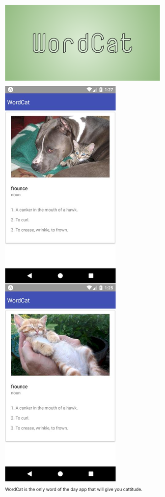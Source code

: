 ![WordCat banner](assets/images/WordCat_banner__1024_500.png 'Cat got your tongue?')

![WordCat Android screenshot](assets/images/WordCat_on_Android_0.png 'Look what I can do ...')
![WordCat Android screenshot](assets/images/WordCat_on_Android_1.png 'Words are good for brains.')

WordCat is the only word of the day app that will give you cattitude.
